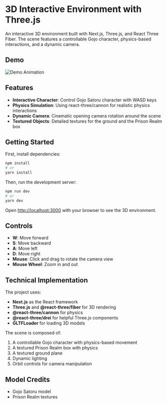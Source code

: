 # 3D Interactive Environment with Three.js

An interactive 3D environment built with Next.js, Three.js, and React Three Fiber. The scene features a controllable Gojo character, physics-based interactions, and a dynamic camera.

## Demo

![Demo Animation](https://media2.giphy.com/media/v1.Y2lkPTc5MGI3NjExMXh2Y2wyeGtpdjVkMTRsM3JoZHcwam94cGs4ZWx2MXR6ZGVycTdzMyZlcD12MV9pbnRlcm5hbF9naWZfYnlfaWQmY3Q9Zw/rmU3tHkffHLyyvMlpt/giphy.gif)

## Features

- **Interactive Character**: Control Gojo Satoru character with WASD keys
- **Physics Simulation**: Using react-three/cannon for realistic physics interactions
- **Dynamic Camera**: Cinematic opening camera rotation around the scene
- **Textured Objects**: Detailed textures for the ground and the Prison Realm box

## Getting Started

First, install dependencies:

```bash
npm install
# or
yarn install
```

Then, run the development server:

```bash
npm run dev
# or
yarn dev
```

Open [http://localhost:3000](http://localhost:3000) with your browser to see the 3D environment.

## Controls

- **W**: Move forward
- **S**: Move backward
- **A**: Move left
- **D**: Move right
- **Mouse**: Click and drag to rotate the camera view
- **Mouse Wheel**: Zoom in and out

## Technical Implementation

The project uses:

- **Next.js** as the React framework
- **Three.js** and **@react-three/fiber** for 3D rendering
- **@react-three/cannon** for physics
- **@react-three/drei** for helpful Three.js components
- **GLTFLoader** for loading 3D models

The scene is composed of:

1. A controllable Gojo character with physics-based movement
2. A textured Prison Realm box with physics
3. A textured ground plane 
4. Dynamic lighting
5. Orbit controls for camera manipulation

## Model Credits

- Gojo Satoru model
- Prison Realm textures
